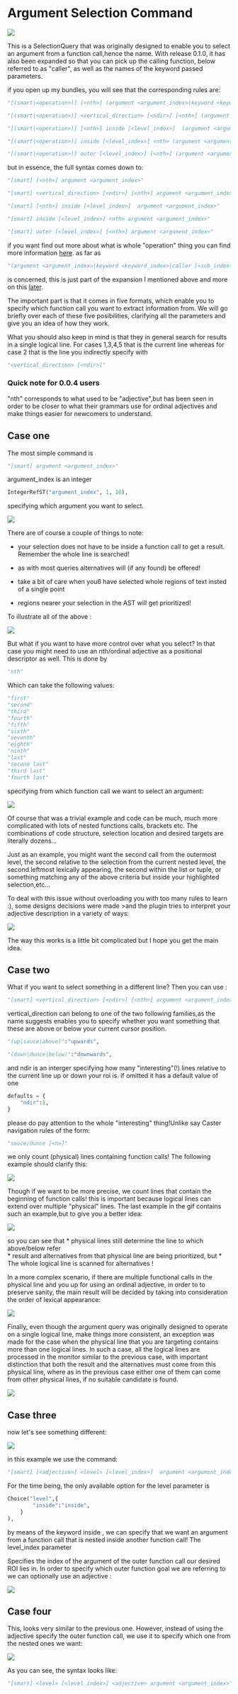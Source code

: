 # Argument Selection Command

![](./gif/arg0.gif)

This is a SelectionQuery that was originally designed to enable you to select an argument from a function call,hence the name. With release 0.1.0, it has also been expanded so that you can pick up the calling function, below referred to as "caller", as well as the names of the keyword passed parameters.

if you open up my bundles, you will see that the corresponding rules are:

```python
"[(smart|<operation>)] [<nth>] (argument <argument_index>|keyword <keyword_index>|caller [<sub_index>])"

"[(smart|<operation>)] <vertical_direction> [<ndir>] [<nth>] (argument <argument_index>|keyword <keyword_index>|caller [<sub_index>])"

"[(smart|<operation>)] [<nth>] inside [<level_index>]  (argument <argument_index>|keyword <keyword_index>|caller [<sub_index>])"

"[(smart|<operation>)] inside [<level_index>] <nth> (argument <argument_index>|keyword <keyword_index>|caller [<sub_index>])"

"[(smart|<operation>)] outer [<level_index>] [<nth>] (argument <argument_index>|keyword <keyword_index>|caller [<sub_index>])"
```

but in essence, the full syntax comes down to:

```python
"[smart] [<nth>] argument <argument_index>"

"[smart] <vertical_direction> [<ndir>] [<nth>] argument <argument_index>"

"[smart] [<nth>] inside [<level_index>]  argument <argument_index>"

"[smart] inside [<level_index>] <nth> argument <argument_index>"

"[smart] outer [<level_index>] [<nth>] argument <argument_index>"
```

if you want find out more about what is whole "operation" thing you can find more information [here](doc/Operations.md). as far as

```python
"(argument <argument_index>|keyword <keyword_index>|caller [<sub_index>])"
```

is concerned, this is just part of the expansion I mentioned above and more on this [later](#Keywords). 

The important part is that it comes in five formats, which enable you to specify which function call you want to extract information from. We will go briefly over each of these five posibilities, clarifying all the parameters and give you an idea of how they work. 

What you should also keep in mind is that they in general search for results in a single logical line. For cases 1,3,4,5 that is the current line whereas for case 2 that is the line you indirectly specify with 

```python
"<vertical_direction> [<ndir>]"
```

### Quick note for 0.0.4 users

"nth" corresponds to what used to be "adjective",but has been seen in order to be closer to what their grammars use for ordinal adjectives and make things easier for newcomers to understand.

## Case one 

The most simple command is 

```python
"[smart] argument <argument_index>"
```
argument_index is an integer

```python 
IntegerRefST("argument_index", 1, 10),
```
specifying which argument you want to select.

![](./gif/arg1.gif)

There are of course a couple of things to note:

* your selection does not have to be inside a function call to get a result. Remember the whole line is searched!

* as with most queries alternatives will (if any found) be offered!

* take a bit of care when you6 have selected whole regions of text insted of a single point

* regions nearer your selection in the AST will get prioritized!

To illustrate all of the above :


![](./gif/arg2.gif)


But what if you want to have more control over what you select?  In that case you might need to use an nth/ordinal adjective as a positional descriptor as well. This is done by 

```python
"nth"
```

Which can take the following values:

```python
"first"
"second"
"third"
"fourth"
"fifth"
"sixth"
"seventh"
"eighth"
"ninth"
"last"
"second last"
"third last"
"fourth last"
```

specifying from which function call we want to select an argument:

![](./gif/arg3.gif)

Of course that was a trivial example and code can be much, much more complicated with lots of nested functions calls, brackets etc. The combinations of code structure, selection location and desired targets are literally dozens...

Just as an example, you might want the second call from the outermost level, the second relative to the selection from the current nested level, the second leftmost lexically appearing, the second within the list or tuple, or something matching any of the above criteria but inside your highlighted selection,etc... 

To deal with this issue without overloading you with too many rules to learn :), some designs decisions were made  >and the plugin tries to interpret your adjective description in a variety of ways:

![](./gif/arg4.gif)

The way this works is a little bit complicated but I hope you get the main idea.

## Case two 
 
What if you want to select something in a different line? Then you can use :

```python
"[smart] <vertical_direction> [<ndir>] [<nth>] argument <argument_index>"
```  

vertical_direction can belong to one of the two following families,as the name suggests enables you to specify whether you want something that these are above or below your current cursor position.

```python
"(up|sauce|above)":"upwards",

"(down|dunce|below)":"downwards",
```

and ndir is an interger specifying how many "interesting"(!) lines relative to the current line up or down your roi is. if omitted it has a default value of one

```python
defaults = {
    "ndir":1,
}
```

please do pay attention to the whole "interesting" thing!Unlike say Caster navigation rules of the form:

```python
"sauce/dunce [<n>]"
```
we only count (physical) lines containing function calls! The following example should clarify this:

![](./gif/arg5.gif)

Though if we want to be more precise, we count lines that contain the beginning of function calls! this is important because logical lines can extend over multiple "physical" lines. The last example in the gif contains such an example,but to give you a better idea:

![](./gif/arg9.gif)

 so you can see that
	* physical lines still determine the line to which above/below refer  
	* result and  alternatives from that physical line are  being prioritized, but 
	* The whole logical line is scanned for alternatives ! 

In a more complex scenario, if there are multiple functional calls in the physical line and you up for using an ordinal adjective, in order to to preserve sanity, the main result will be decided by taking into consideration the order of lexical appearance:

![](./gif/arg10.gif)


Finally, even though the argument query was originally designed to operate on a single logical line, make things more consistent, an exception was made for the case when the physical line that you are targeting contains more than one logical lines. In such a case, all the logical lines are processed in the monitor similar to the previous case, with important distinction that both the result and the alternatives must come from this physical line, where as in the previous case either one of them can come from other physical lines, if no suitable candidate is found.

![](./gif/arg11.gif)




## Case three

now let's see something different:

![](./gif/arg6.gif)

in this example we use the command:

```python
"[smart] [<adjective>] <level> [<level_index>]  argument <argument_index>"
```
For the time being, the only available option for the level parameter is

```python
Choice("level",{
		"inside":"inside",
	}
),
```
by means of the keyword inside , we can specify that we want an argument from a function call that is nested inside another function call! The level_index parameter

Specifies the index of the argument of the outer function call our desired ROI lies in. In order to specify which outer function goal we are referring to we can optionally use an adjective :

![](./gif/arg7.gif)


## Case four

This, looks very similar to the previous one. However, instead of using the adjective specify the outer function call, we use it to specify which one from the nested ones we want:

![](./gif/arg8.gif)

As you can see, the syntax looks like:

```python
"[smart] <level> [<level_index>] <adjective> argument <argument_index>"
```




